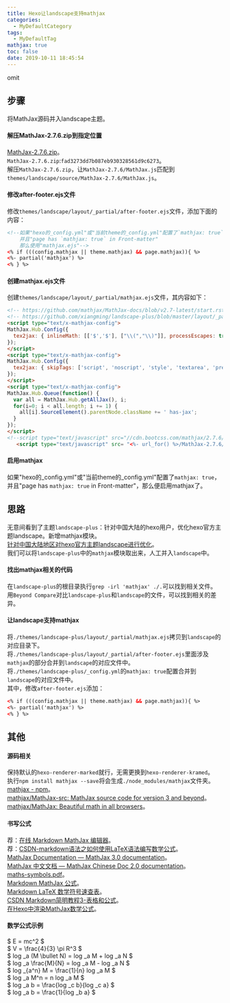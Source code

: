 ```yaml
---
title: Hexo让landscape支持mathjax
categories:
  - MyDefaultCategory
tags:
  - MyDefaultTag
mathjax: true
toc: false
date: 2019-10-11 18:45:54
---
```

omit
<!--more-->

## 步骤  
将MathJax源码并入landscape主题。  

#### 解压MathJax-2.7.6.zip到指定位置  
[MathJax-2.7.6.zip](https://github.com/mathjax/MathJax/archive/2.7.6.zip)。  
`MathJax-2.7.6.zip`:`fad3273dd7b087eb930328561d9c6273`。  
解压`MathJax-2.7.6.zip`，让`MathJax-2.7.6/MathJax.js`匹配到`themes/landscape/source/MathJax-2.7.6/MathJax.js`。  

#### 修改after-footer.ejs文件  
修改`themes/landscape/layout/_partial/after-footer.ejs`文件，添加下面的内容：
```html
<!--如果"hexo的_config.yml"或"当前theme的_config.yml"配置了`mathjax: true`
    并且"page has `mathjax: true` in Front-matter"
    那么使用"mathjax.ejs"-->
<% if (((config.mathjax || theme.mathjax) && page.mathjax)){ %>
<%- partial('mathjax') %>
<% } %>
```

#### 创建mathjax.ejs文件  
创建`themes/landscape/layout/_partial/mathjax.ejs`文件，其内容如下：
```html
<!-- https://github.com/mathjax/MathJax-docs/blob/v2.7-latest/start.rst -->
<!-- https://github.com/xiangming/landscape-plus/blob/master/layout/_partial/mathjax.ejs -->
<script type="text/x-mathjax-config">
MathJax.Hub.Config({
  tex2jax: { inlineMath: [['$','$'], ["\\(","\\)"]], processEscapes: true }
});
</script>
<script type="text/x-mathjax-config">
MathJax.Hub.Config({
  tex2jax: { skipTags: ['script', 'noscript', 'style', 'textarea', 'pre', 'code'] }
});
</script>
<script type="text/x-mathjax-config">
MathJax.Hub.Queue(function() {
  var all = MathJax.Hub.getAllJax(), i;
  for(i=0; i < all.length; i += 1) {
    all[i].SourceElement().parentNode.className += ' has-jax';
  }
});
</script>
<!--script type="text/javascript" src="//cdn.bootcss.com/mathjax/2.7.6/MathJax.js?config=TeX-AMS-MML_HTMLorMML"-->
   <script type="text/javascript" src= "<%- url_for() %>/MathJax-2.7.6/MathJax.js?config=TeX-AMS-MML_HTMLorMML"></script>
```

#### 启用mathjax  
如果"hexo的_config.yml"或"当前theme的_config.yml"配置了`mathjax: true`，并且"page has `mathjax: true` in Front-matter"，那么便启用mathjax了。  

## 思路  
无意间看到了主题`landscape-plus`：针对中国大陆的hexo用户，优化hexo官方主题landscape。新增mathjax模块。  
[针对中国大陆地区对hexo官方主题landscape进行优化](https://github.com/xiangming/landscape-plus)。  
我们可以将`landscape-plus`中的`mathjax`模块取出来，人工并入`landscape`中。  

#### 找出mathjax相关的代码  
在`landscape-plus`的根目录执行`grep -irl 'mathjax' ./.`可以找到相关文件。  
用`Beyond Compare`对比`landscape-plus`和`landscape`的文件，可以找到相关的差异。  

#### 让landscape支持mathjax  
将`./themes/landscape-plus/layout/_partial/mathjax.ejs`拷贝到`landscape`的对应目录下。  
将`./themes/landscape-plus/layout/_partial/after-footer.ejs`里面涉及`mathjax`的部分合并到`landscape`的对应文件中。  
将`./themes/landscape-plus/_config.yml`的`mathjax: true`配置合并到`landscape`的对应文件中。  
其中，修改`after-footer.ejs`添加：
```html
<% if (((config.mathjax || theme.mathjax) && page.mathjax)){ %>
<%- partial('mathjax') %>
<% } %>
```

## 其他  

#### 源码相关  
保持默认的`hexo-renderer-marked`就行，无需更换到`hexo-renderer-kramed`。  
执行`npm install mathjax --save`将会生成`./node_modules/mathjax`文件夹。  
[mathjax - npm](https://www.npmjs.com/package/mathjax)。  
[mathjax/MathJax-src: MathJax source code for version 3 and beyond](https://github.com/mathjax/MathJax-src)。  
[mathjax/MathJax: Beautiful math in all browsers](https://github.com/mathjax/MathJax)。  

#### 书写公式  
荐：[在线 Markdown MathJax 编辑器](https://kerzol.github.io/markdown-mathjax/editor.html)。  
荐：[CSDN-markdown语法之如何使用LaTeX语法编写数学公式](https://blog.csdn.net/lanxuezaipiao/article/details/44341645)。  
[MathJax Documentation — MathJax 3.0 documentation](http://docs.mathjax.org/en/latest/index.html)。  
[MathJax 中文文档 — MathJax Chinese Doc 2.0 documentation](https://mathjax-chinese-doc.readthedocs.io/en/latest/)。  
[maths-symbols.pdf](http://mirrors.sjtug.sjtu.edu.cn/ctan/info/symbols/math/maths-symbols.pdf)。  
[Markdown MathJax 公式](https://www.rdtoc.com/tutorial/markdown-mathjax-tutorial.html)。  
[Markdown LaTeX 数学符号速查表](https://www.rdtoc.com/tutorial/markdown-latex-tutorial.html)。  
[CSDN Markdown简明教程3-表格和公式](https://blog.csdn.net/whqet/article/details/44277965)。  
[在Hexo中渲染MathJax数学公式](https://www.cnblogs.com/wangxin37/p/8185688.html)。  

#### 数学公式示例  
$ E = mc^2 $  
$ V = \frac{4}{3} \pi R^3 $  
$ log _a (M \bullet N) = log _a M + log _a N $  
$ log _a \frac{M}{N} = log _a M - log _a N $  
$ log _{a^n} M = \frac{1}{n} log _a M $  
$ log _a M^n = n log _a M $  
$ log _a b = \frac{log _c b}{log _c a} $  
$ log _a b = \frac{1}{log _b a} $  
